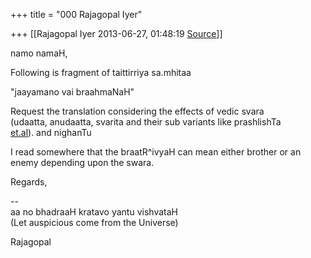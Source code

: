 +++
title = "000 Rajagopal Iyer"

+++
[[Rajagopal Iyer	2013-06-27, 01:48:19 [Source](https://groups.google.com/g/samskrita/c/ZzAmHn_y3FU)]]



namo namaH,  
  
Following is fragment of taittirriya sa.mhitaa  
  
"jaayamano vai braahmaNaH"  
  
Request the translation considering the effects of vedic svara  
(udaatta, anudaatta, svarita and their sub variants like prashlishTa  
[et.al](http://et.al)). and nighanTu  
  
I read somewhere that the braatR^ivyaH can mean either brother or an  
enemy depending upon the swara.  
  
Regards,  
  
--  
aa no bhadraaH kratavo yantu vishvataH  
(Let auspicious come from the Universe)  
  
Rajagopal  

